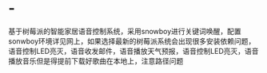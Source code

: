 # -
基于树莓派的智能家居语音控制系统，采用snowboy进行关键词唤醒，配置sonwboy环境详见网上，如果选择最新的树莓派系统会出现很多安装依赖问题，语音控制LED亮灭，语音收发邮件，语音播放天气预报，语音控制LED亮灭，语音播放音乐但是得提前下载好歌曲在本地上，注意路径问题
